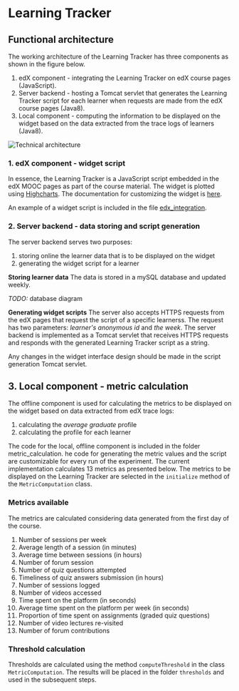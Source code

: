 # Learning Tracker

## Functional architecture

The working architecture of the Learning Tracker has three components as shown in the figure below.

1. edX component - integrating the Learning Tracker on edX course pages (JavaScript).
2. Server backend - hosting a Tomcat servlet that generates the Learning Tracker script for each learner when requests are made from the edX course pages (Java8).
3. Local component - computing the information to be displayed on the widget based on the data extracted from the trace logs of learners (Java8).


![Technical architecture](images/LT_working_architecture.png)

### 1. edX component - widget script
In essence, the Learning Tracker is a JavaScript script embedded in the edX MOOC pages as part of the course material. The widget is plotted using [Highcharts](highcharts.com). The documentation for customizing the widget is [here](http://api.highcharts.com/highcharts).

An example of a widget script is included in the file [edx_integration](https://github.com/ioanajivet/LearningTracker/blob/master/edx_integration).

### 2. Server backend - data storing and script generation
The server backend serves two purposes:

1. storing online the learner data that is to be displayed on the widget
2. generating the widget script for a learner

**Storing learner data**
The data is stored in a mySQL database and updated weekly. 

_TODO:_ database diagram 

**Generating widget scripts**
The server also accepts HTTPS requests from the edX pages that request the script of a specific learnerss. The request has two parameters: _learner's anonymous id_ and _the week_. The server backend is implemented as a Tomcat servlet that receives HTTPS requests and responds with the generated Learning Tracker script as a string. 

Any changes in the widget interface design should be made in the script generation Tomcat servlet.

## 3. Local component - metric calculation

The offline component is used for calculating the metrics to be displayed on the widget based on data extracted from edX trace logs:

1. calculating the _average graduate_ profile
2. calculating the profile for each learner

The code for the local, offline component is included in the folder metric_calculation. he code for generating the metric values and the script are customizable for every run of the experiment. The current implementation calculates 13 metrics as presented below. The metrics to be displayed on the Learning Tracker are selected in the `initialize` method of the `MetricComputation` class.  

### Metrics available
The metrics are calculated considering data generated from the first day of the course.

1. Number of sessions per week
2. Average length of a session (in minutes)
3. Average time between sessions (in hours)
4. Number of forum session
5. Number of quiz questions attempted
6. Timeliness of quiz answers submission (in hours)
7. Number of sessions logged
8. Number of videos accessed
9. Time spent on the platform (in seconds)
10. Average time spent on the platform per week (in seconds)
11. Proportion of time spent on assignments (graded quiz questions)
12. Number of video lectures re-visited
13. Number of forum contributions

### Threshold calculation

Thresholds are calculated using the method `computeThreshold` in the class `MetricComputation`. The results will be placed in the folder `thresholds` and used in the subsequent steps.

